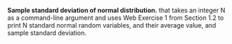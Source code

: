 **Sample standard deviation of normal distribution.** that takes an integer N as a command-line argument and uses Web Exercise 1 
from Section 1.2 to print N standard normal random variables, and their average value, and sample standard deviation.
